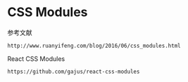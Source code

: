 # CSS Modules

参考文献

	http://www.ruanyifeng.com/blog/2016/06/css_modules.html
	
React CSS Modules
	
	https://github.com/gajus/react-css-modules
	
	